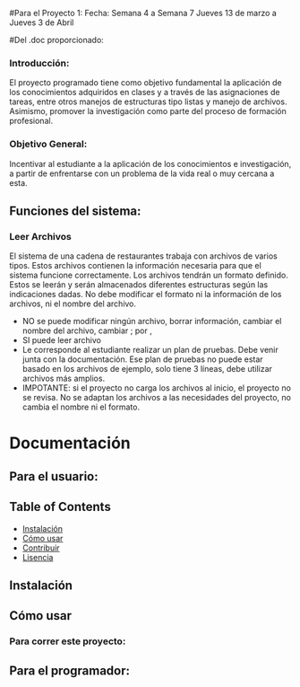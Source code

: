 #Para el Proyecto 1:
Fecha:
  Semana 4 a Semana 7
  Jueves 13 de marzo a Jueves 3 de Abril

#Del .doc proporcionado:
  ### Introducción:
El proyecto programado tiene como objetivo fundamental la aplicación de los conocimientos adquiridos en clases y a través de las asignaciones de tareas, entre otros manejos de estructuras tipo listas y manejo de archivos. Asimismo, promover la investigación como parte del proceso de formación profesional. 

### Objetivo General:
Incentivar al estudiante a la aplicación de los conocimientos e investigación, a partir de enfrentarse con un problema de la vida real o muy cercana a esta.

## Funciones del sistema:
### Leer Archivos
El sistema de una cadena de restaurantes trabaja con archivos de varios tipos. Estos archivos contienen la información necesaria para que el sistema funcione correctamente. Los archivos tendrán un formato definido. Estos se leerán y serán almacenados diferentes estructuras según las indicaciones dadas. No debe modificar el formato ni la información de los archivos, ni el nombre del archivo.
- NO se puede modificar ningún archivo, borrar información, cambiar el nombre del archivo, cambiar ; por ,
- SI puede leer archivo
- Le corresponde al estudiante realizar un plan de pruebas. Debe venir junta con la documentación. Ese plan de pruebas no puede estar basado en los archivos de ejemplo, solo tiene 3 líneas, debe utilizar archivos más amplios.
- IMPOTANTE: si el proyecto no carga los archivos al inicio, el proyecto no se revisa. No se adaptan los archivos a las necesidades del proyecto, no cambia el nombre ni el formato.

# Documentación
## Para el usuario:

## Table of Contents
- [Instalación](#installation)
- [Cómo usar](#usage)
- [Contribuir](#contributing)
- [Lisencia](#license)

##  Instalación

## Cómo usar

### Para correr este proyecto:

## Para el programador:
